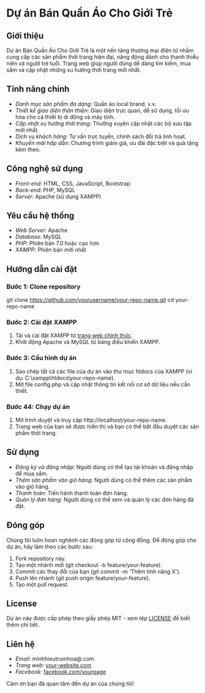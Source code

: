 # Dự án Bán Quần Áo Cho Giới Trẻ

## Giới thiệu

Dự án Bán Quần Áo Cho Giới Trẻ là một nền tảng thương mại điện tử nhằm cung cấp các sản phẩm thời trang hiện đại, năng động dành cho thanh thiếu niên và người trẻ tuổi. Trang web giúp người dùng dễ dàng tìm kiếm, mua sắm và cập nhật những xu hướng thời trang mới nhất.

## Tính năng chính

- *Danh mục sản phẩm đa dạng*: Quần áo local brand, v.v.
- *Thiết kế giao diện thân thiện*: Giao diện trực quan, dễ sử dụng, tối ưu hóa cho cả thiết bị di động và máy tính.
- *Cập nhật xu hướng thời trang*: Thường xuyên cập nhật các bộ sưu tập mới nhất.
- *Dịch vụ khách hàng*: Tư vấn trực tuyến, chính sách đổi trả linh hoạt.
- *Khuyến mãi hấp dẫn*: Chương trình giảm giá, ưu đãi đặc biệt và quà tặng kèm theo.

## Công nghệ sử dụng

- *Front-end*: HTML, CSS, JavaScript, Bootstrap
- *Back-end*: PHP, MySQL
- *Server*: Apache (sử dụng XAMPP)

## Yêu cầu hệ thống

- *Web Server*: Apache
- *Database*: MySQL
- *PHP*: Phiên bản 7.0 hoặc cao hơn
- *XAMPP*: Phiên bản mới nhất

## Hướng dẫn cài đặt

### Bước 1: Clone repository

git clone https://github.com/yourusername/your-repo-name.git
cd your-repo-name

### Bước 2: Cài đặt XAMPP

1. Tải và cài đặt XAMPP từ [trang web chính thức](https://www.apachefriends.org/index.html).
2. Khởi động Apache và MySQL từ bảng điều khiển XAMPP.


### Bước 3: Cấu hình dự án

1. Sao chép tất cả các file của dự án vào thư mục htdocs của XAMPP (ví dụ: C:\xampp\htdocs\your-repo-name).
2. Mở file config.php và cập nhật thông tin kết nối cơ sở dữ liệu nếu cần thiết.

### Bước 44: Chạy dự án

1. Mở trình duyệt và truy cập http://localhost/your-repo-name.
2. Trang web của bạn sẽ được hiển thị và bạn có thể bắt đầu duyệt các sản phẩm thời trang.

## Sử dụng

- *Đăng ký và đăng nhập*: Người dùng có thể tạo tài khoản và đăng nhập để mua sắm.
- *Thêm sản phẩm vào giỏ hàng*: Người dùng có thể thêm các sản phẩm vào giỏ hàng.
- *Thanh toán*: Tiến hành thanh toán đơn hàng.
- *Quản lý đơn hàng*: Người dùng có thể xem và quản lý các đơn hàng đã đặt.

## Đóng góp

Chúng tôi luôn hoan nghênh các đóng góp từ cộng đồng. Để đóng góp cho dự án, hãy làm theo các bước sau:

1. Fork repository này.
2. Tạo một nhánh mới (git checkout -b feature/your-feature).
3. Commit các thay đổi của bạn (git commit -m 'Thêm tính năng X').
4. Push lên nhánh (git push origin feature/your-feature).
5. Tạo một pull request.

## License

Dự án này được cấp phép theo giấy phép MIT - xem tệp [LICENSE](LICENSE) để biết thêm chi tiết.

## Liên hệ

- *Email*: minhhieutrumhoa@.com
- *Trang web*: [your-website.com](https://www.facebook.com/profile.php?id=100052143682107)
- *Facebook*: [facebook.com/yourpage](https://www.facebook.com/profile.php?id=100052143682107)

Cảm ơn bạn đã quan tâm đến dự án của chúng tôi!
